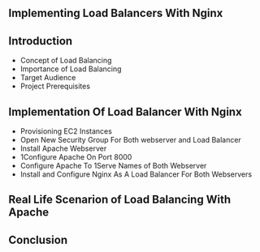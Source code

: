 ## Implementing Load Balancers With Nginx

## Introduction
- Concept of Load Balancing
- Importance of Load Balancing
- Target Audience
- Project Prerequisites

## Implementation Of Load Balancer With Nginx
- Provisioning EC2 Instances
- Open New Security Group For Both webserver and Load Balancer
- Install Apache Webserver
- 1Configure Apache On Port 8000
- Configure Apache To 1Serve Names of Both Webserver
- Install and Configure Nginx As A Load Balancer For Both Webservers

## Real Life Scenarion of Load Balancing With Apache

## Conclusion

